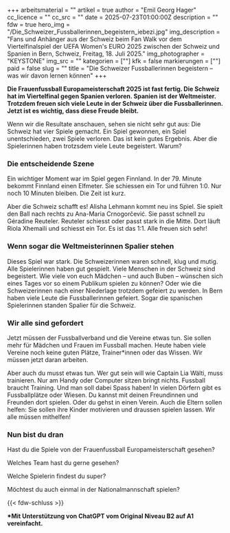 +++
arbeitsmaterial = ""
artikel = true
author = "Emil Georg Hager"
cc_licence = ""
cc_src = ""
date = 2025-07-23T01:00:00Z
description = ""
fdw = true
hero_img = "/Die_Schweizer_Fussballerinnen_begeistern_iebezi.jpg"
img_description = "Fans und Anhänger aus der Schweiz beim Fan Walk vor dem Viertelfinalspiel der UEFA Women's EURO 2025 zwischen der Schweiz und Spanien in Bern, Schweiz, Freitag, 18. Juli 2025."
img_photographer = "KEYSTONE"
img_src = ""
kategorien = [""]
kfk = false
markierungen = [""]
paid = false
slug = ""
title = "Die Schweizer Fussballerinnen begeistern – was wir davon lernen können"
+++

**Die Frauenfussball Europameisterschaft 2025 ist fast fertig. Die Schweiz hat im Viertelfinal gegen Spanien verloren. Spanien ist der Weltmeister. Trotzdem freuen sich viele Leute in der Schweiz über die Fussballerinnen. Jetzt ist es wichtig, dass diese Freude bleibt.**

Wenn wir die Resultate anschauen, sehen sie nicht sehr gut aus: Die Schweiz hat vier Spiele gemacht. Ein Spiel gewonnen, ein Spiel unentschieden, zwei Spiele verloren. Das ist kein gutes Ergebnis. Aber die Spielerinnen haben trotzsdem viele Leute begeistert. Warum?

### Die entscheidende Szene

Ein wichtiger Moment war im Spiel gegen Finnland. In der 79. Minute bekommt Finnland einen Elfmeter. Sie schiessen ein Tor und führen 1:0. Nur noch 10 Minuten bleiben. Die Zeit ist kurz.

Aber die Schweiz schafft es! Alisha Lehmann kommt neu ins Spiel. Sie spielt den Ball nach rechts zu Ana-Maria Crnogorčević. Sie passt schnell zu Géradine Reuteler. Reuteler schiesst oder passt stark in die Mitte. Dort läuft Riola Xhemaili und schiesst ein Tor. Es ist das 1:1. Alle freuen sich sehr!

### Wenn sogar die Weltmeisterinnen Spalier stehen

Dieses Spiel war stark. Die Schweizerinnen waren schnell, klug und mutig. Alle Spielerinnen haben gut gespielt. Viele Menschen in der Schweiz sind begeistert. Wie viele von euch Mädchen – und auch Buben – wünschen sich eines Tages vor so einem Publikum spielen zu können? Oder wie die Schweizerinnen nach einer Niederlage trotzdem gefeiert zu werden. In Bern haben viele Leute die Fussballerinnen gefeiert. Sogar die spanischen Spielerinnen standen Spalier für die Schweiz.

### Wir alle sind gefordert

Jetzt müssen der Fussballverband und die Vereine etwas tun. Sie sollen mehr für Mädchen und Frauen im Fussball machen. Heute haben viele Vereine noch keine guten Plätze, Trainer*innen oder das Wissen. Wir müssen jetzt daran arbeiten.

Aber auch du musst etwas tun. Wer gut sein will wie Captain Lia Wälti, muss trainieren. Nur am Handy oder Computer sitzen bringt nichts. Fussball braucht Training. Und man soll dabei Spass haben! In vielen Dörfern gibt es Fussballplätze oder Wiesen. Du kannst mit deinen Freundinnen und Freunden dort spielen. Oder du gehst in einen Verein. Auch die Eltern sollen helfen: Sie sollen ihre Kinder motivieren und draussen spielen lassen. Wir alle müssen mithelfen!

### Nun bist du dran

Hast du die Spiele von der Frauenfussball Europameisterschaft gesehen?

Welches Team hast du gerne gesehen?

Welche Spielerin findest du super?

Möchtest du auch einmal in der Nationalmannschaft spielen?

{{< fdw-schluss >}}

**\*Mit Unterstützung von ChatGPT vom Original Niveau B2 auf A1 vereinfacht.**